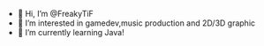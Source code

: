 - 👋 Hi, I’m @FreakyTiF
- 👀 I’m interested in gamedev,music production and 2D/3D graphic
- 🌱 I’m currently learning Java!

